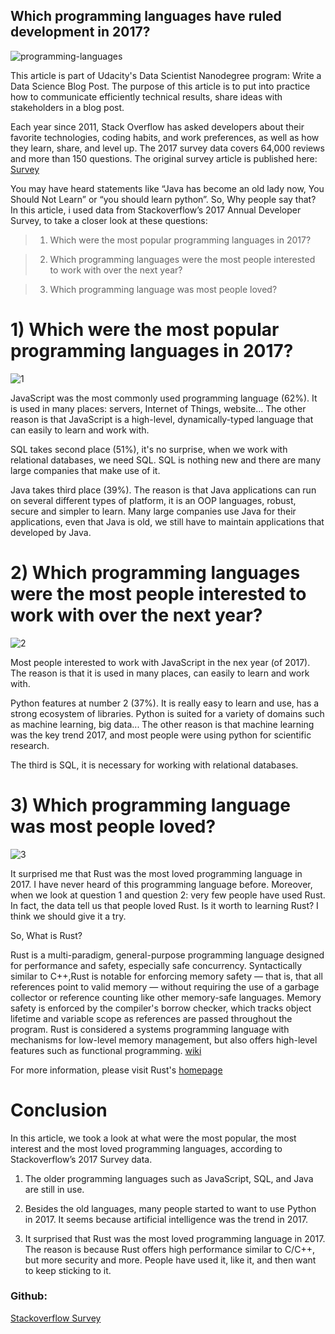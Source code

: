 ## Which programming languages have ruled development in 2017?
![programming-languages](https://user-images.githubusercontent.com/104986203/168545838-03f2ab38-554c-4c08-8c2b-8167164c300d.png)



This article is part of Udacity's Data Scientist Nanodegree program: Write a Data Science Blog Post.
The purpose of this article is to put into practice how to communicate efficiently technical results, share ideas with stakeholders in a blog post.

Each year since 2011, Stack Overflow has asked developers about their favorite technologies, coding habits, and work preferences, as well as how they learn, share, and level up. 
The 2017 survey data covers 64,000 reviews and more than 150 questions. The original survey article is published here: 
[Survey](https://insights.stackoverflow.com/survey/2017)

You may have heard statements like “Java has become an old lady now, You Should Not Learn” or “you should learn python”.
So, Why people say that?
In this article, i used data from Stackoverflow’s 2017 Annual Developer Survey, to take a closer look at these questions:

> 1) Which were the most popular programming languages in 2017?

> 2) Which programming languages were the most people interested to work with over the next year?

> 3) Which programming language was most people loved?

# 1) Which were the most popular programming languages in 2017?

![1](https://user-images.githubusercontent.com/104986203/168525644-afdf6b7b-11eb-459f-9c69-c0fafe3a13ca.PNG)

JavaScript was the most commonly used programming language (62%). It is used in many places: servers, Internet of Things, website...
The other reason is that JavaScript is a high-level, dynamically-typed language that can easily to learn and work with.

SQL takes second place (51%), it's no surprise, when we work with relational databases, we need SQL. SQL is nothing new and there are many large companies that make use of it.

Java takes third place (39%). The reason is that Java applications can run on several different types of platform, it is an OOP languages, robust, secure and simpler to learn. 
Many large companies use Java for their applications, even that Java is old, we still have to maintain applications that developed by Java.


# 2) Which programming languages were the most people interested to work with over the next year?

![2](https://user-images.githubusercontent.com/104986203/168525672-7c7703a8-e910-426b-8aa6-e54421d39f2e.PNG)


Most people interested to work with JavaScript in the nex year (of 2017). The reason is that it is used in many places, can easily to learn and work with.

Python features at number 2 (37%). It is really easy to learn and use, has a strong ecosystem of libraries. 
Python is suited for a variety of domains such as machine learning, big data... 
The other reason is that machine learning was the key trend 2017, and most people were using python for scientific research.

The third is SQL, it is necessary for working with relational databases.


# 3) Which programming language was most people loved?

![3](https://user-images.githubusercontent.com/104986203/168525696-9d4644bd-c4f0-4fac-8d85-3cf394f64efb.PNG)


It surprised me that Rust was the most loved programming language in 2017. I have never heard of this programming language before. 
Moreover, when we look at question 1 and question 2: very few people have used Rust. 
In fact, the data tell us that people loved Rust. Is it worth to learning Rust? I think we should give it a try.

So, What is Rust?

Rust is a multi-paradigm, general-purpose programming language designed for performance and safety, especially safe concurrency. 
Syntactically similar to C++,Rust is notable for enforcing memory safety — that is, that all references point to valid memory — without requiring the use of a garbage collector or reference counting like other memory-safe languages.
Memory safety is enforced by the compiler's borrow checker, which tracks object lifetime and variable scope as references are passed throughout the program. 
Rust is considered a systems programming language with mechanisms for low-level memory management, but also offers high-level features such as functional programming. [wiki](https://en.wikipedia.org/wiki/Rust_(programming_language))

For more information, please visit Rust's [homepage](https://www.rust-lang.org)


# Conclusion
In this article, we took a look at what were the most popular, the most interest and the most loved programming languages, according to Stackoverflow’s 2017 Survey data.

1. The older programming languages such as JavaScript, SQL, and Java are still in use.

2. Besides the old languages, many people started to want to use Python in 2017. It seems because artificial intelligence was the trend in 2017.

3. It surprised that Rust was the most loved programming language in 2017. The reason is because Rust offers high performance similar to C/C++, but more security and more. People have used it, like it, and then want to keep sticking to it.

### Github:
[Stackoverflow Survey](https://github.com/luckykid1993/Udacity/blob/main/Project1-BlogPost/StackOverflowData.ipynb)

